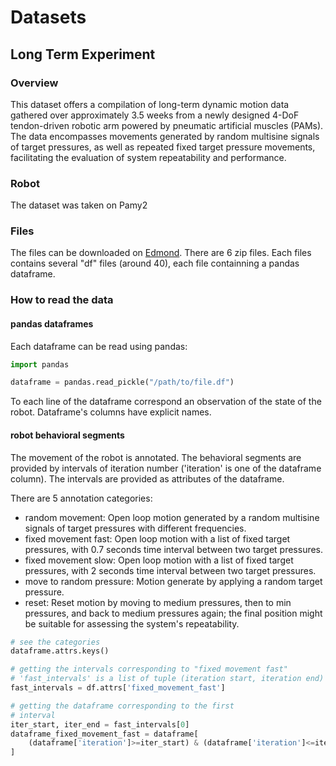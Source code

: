 # Datasets

## Long Term Experiment

### Overview

This dataset offers a compilation of long-term dynamic motion data gathered over approximately 3.5 weeks from a newly designed 4-DoF tendon-driven robotic arm powered by pneumatic artificial muscles (PAMs).
The data encompasses movements generated by random multisine signals of target pressures, as well as repeated fixed target pressure movements, facilitating the evaluation of system repeatability and performance.

### Robot

The dataset was taken on Pamy2

### Files

The files can be downloaded on [Edmond](https://edmond.mpdl.mpg.de/dataset.xhtml?persistentId=doi:10.17617/3.OMM0JP).
There are 6 zip files. Each files contains several "df" files (around 40), each file containning a pandas dataframe.

### How to read the data

#### pandas dataframes

Each dataframe can be read using pandas:

``` python
import pandas

dataframe = pandas.read_pickle("/path/to/file.df")
```

To each line of the dataframe correspond an observation of the state of the robot.
Dataframe's columns have explicit names.

#### robot behavioral segments

The movement of the robot is annotated. The behavioral segments are provided by intervals of iteration number ('iteration' is one of the
dataframe column). The intervals are provided as attributes of the dataframe.

There are 5 annotation categories:

- random movement: Open loop motion generated by a random multisine signals of target pressures with different frequencies.
- fixed movement fast: Open loop motion with a list of fixed target pressures, with 0.7 seconds time interval between two target pressures.
- fixed movement slow: Open loop motion with a list of fixed target pressures, with 2 seconds time interval between two target pressures.
- move to random pressure: Motion generate by applying a random target pressure.
- reset: Reset motion by moving to medium pressures, then to min pressures, and back to medium pressures again; the final position might be suitable for assessing the system's repeatability.

```python
# see the categories
dataframe.attrs.keys()

# getting the intervals corresponding to "fixed movement fast"
# 'fast_intervals' is a list of tuple (iteration start, iteration end)
fast_intervals = df.attrs['fixed_movement_fast']

# getting the dataframe corresponding to the first
# interval
iter_start, iter_end = fast_intervals[0]
dataframe_fixed_movement_fast = dataframe[
    (dataframe['iteration']>=iter_start) & (dataframe['iteration']<=iter_end)
]
```